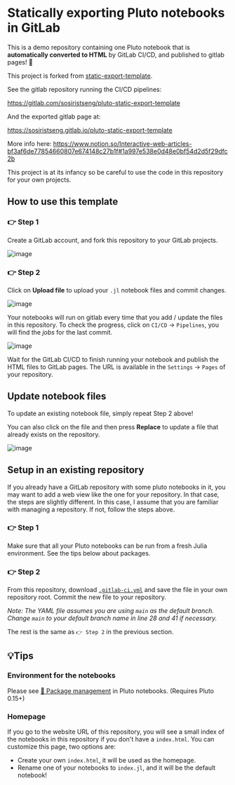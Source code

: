 # Statically exporting Pluto notebooks in GitLab

This is a demo repository containing one Pluto notebook that is **automatically converted to HTML** by GitLab CI/CD, and published to gitlab pages! 🌝

This project is forked from [static-export-template](https://github.com/JuliaPluto/static-export-template).

See the gitlab repository running the CI/CD pipelines:

<https://gitlab.com/sosiristseng/pluto-static-export-template>

And the exported gitlab page at:

<https://sosiristseng.gitlab.io/pluto-static-export-template>


More info here:
<https://www.notion.so/Interactive-web-articles-bf3af6de77854660807e674148c27b1f#1a997e538e0d48e0bf54d2d5f29dfc2b>

This project is at its infancy so be careful to use the code in this repository for your own projects.

## How to use this template

### 👉 Step 1

Create a GitLab account, and fork this repository to your GitLab projects.

![image](https://user-images.githubusercontent.com/40054455/123437682-8552b200-d602-11eb-8daa-d7aaeca3eb7e.png)


### 👉 Step 2

Click on **Upload file** to upload your `.jl` notebook files and commit changes.

![image](https://user-images.githubusercontent.com/40054455/123435949-b16d3380-d600-11eb-8597-30d324f608b8.png)

Your notebooks will run on gitlab every time that you add / update the files in this repository. To check the progress, click on `CI/CD` -> `Pipelines`, you will find the _jobs_ for the last commit.

![image](https://user-images.githubusercontent.com/40054455/123438575-67d21800-d603-11eb-991f-84ee90b6808f.png)

Wait for the GitLab CI/CD to finish running your notebook and publish the HTML files to GitLab pages. The URL is available in the `Settings` -> `Pages` of your repository.

## Update notebook files

To update an existing notebook file, simply repeat Step 2 above! 

You can also click on the file and then press **Replace** to update a file that already exists on the repository.

![image](https://user-images.githubusercontent.com/40054455/123435720-73700f80-d600-11eb-9c44-7b4ad699a969.png)


## Setup in an existing repository

If you already have a GitLab repository with some pluto notebooks in it, you may want to add a web view like the one for your repository. In that case, the steps are slightly different. In this case, I assume that you are familiar with managing a repository. If not, follow the steps above.

### 👉 Step 1

Make sure that all your Pluto notebooks can be run from a fresh Julia environment. See the tips below about packages.

### 👉 Step 2

From this repository, download [`.gitlab-ci.yml`](.gitlab-ci.yml) and save the file in your own repository root. Commit the new file to your repository.

*Note: The YAML file assumes you are using `main` as the default branch. Change `main` to your default branch name in line 28 and 41 if necessary.*

The rest is the same as `👉 Step 2` in the previous section.


## 💡Tips

### Environment for the notebooks

Please see [🎁 Package management](https://github.com/fonsp/Pluto.jl/wiki/🎁-Package-management) in Pluto notebooks. (Requires Pluto 0.15+)

### Homepage

If you go to the website URL of this repository, you will see a small index of the notebooks in this repository if you don't have a `index.html`. You can customize this page, two options are:

- Create your own `index.html`, it will be used as the homepage.
- Rename one of your notebooks to `index.jl`, and it will be the default notebook!
